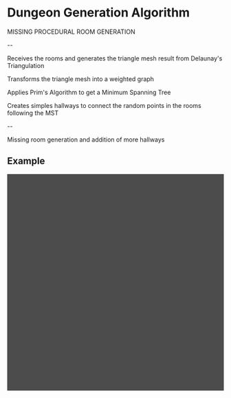 # Dungeon Generation Algorithm

MISSING PROCEDURAL ROOM GENERATION

--

Receives the rooms and generates the triangle mesh result from Delaunay's Triangulation

Transforms the triangle mesh into a weighted graph

Applies Prim's Algorithm to get a Minimum Spanning Tree

Creates simples hallways to connect the random points in the rooms following the MST

--

Missing room generation and addition of more hallways

## Example

![example.gif](example.gif)
